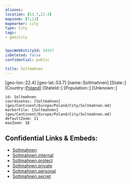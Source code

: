 ```yaml
---
aliases: 
location: [53.7,22.4]
mapzoom: [7,12] 
mapmarker: city 
type: City
tags:
- geo/City


SpocWebEntityId: 34357
isDeleted: false
confidential: public

title: Soltmahnen
---
```

[geo-lon::22.4]
[geo-lat::53.7]
[name::Soltmahnen]
[State::]
[Country::[Poland](geo/Continent/Europe/Poland.md)]
[StateId::]
[Population::]
[Unknown::]


```leaflet
id: Soltmahnen
coordinates: [Soltmahnen](geo/Continent/Europe/Poland/City/Soltmahnen.md)
markerFile: [Soltmahnen](geo/Continent/Europe/Poland/City/Soltmahnen.md)
defaultZoom: 11 
maxZoom: 18
```


## Confidential Links & Embeds: 
- [Soltmahnen](../../../../../../_public/geo/Continent/Europe/Poland/City/Soltmahnen.md) 
- [Soltmahnen.internal](../../../../../../_internal/geo/Continent/Europe/Poland/City/Soltmahnen.internal.md) 
- [Soltmahnen.protect](../../../../../../_protect/geo/Continent/Europe/Poland/City/Soltmahnen.protect.md) 
- [Soltmahnen.private](../../../../../../_private/geo/Continent/Europe/Poland/City/Soltmahnen.private.md) 
- [Soltmahnen.personal](../../../../../../_personal/geo/Continent/Europe/Poland/City/Soltmahnen.personal.md) 
- [Soltmahnen.secret](../../../../../../_secret/geo/Continent/Europe/Poland/City/Soltmahnen.secret.md) 
